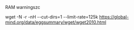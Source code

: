 RAM warningszc

wget -N -r -nH --cut-dirs=1 --limit-rate=125k https://global-mind.org/data/eggsummary/wget/wget2010.html


